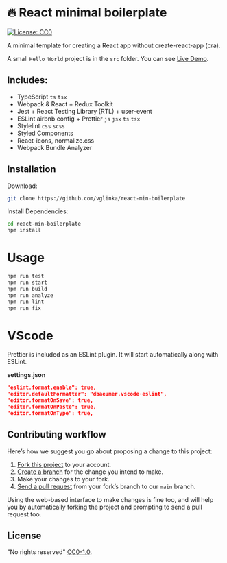 # 🔥 React minimal boilerplate

[![License: CC0](https://img.shields.io/badge/license-CC0-blue)](https://github.com/vglinka/react-min-boilerplate/blob/main/LICENSE)

A minimal template for creating a React app without create-react-app (cra).

A small `Hello World` project is in the `src` folder. You can see [Live Demo][liveDemo].

[liveDemo]: https://vglinka.github.io/react-min-boilerplate-demo/

## Includes:

- TypeScript `ts` `tsx`
- Webpack & React + Redux Toolkit
- Jest + React Testing Library (RTL) + user-event
- ESLint airbnb config + Prettier `js` `jsx` `ts` `tsx`
- Stylelint `css` `scss`
- Styled Components
- React-icons, normalize.css
- Webpack Bundle Analyzer

## Installation

Download:

```sh
git clone https://github.com/vglinka/react-min-boilerplate
```

Install Dependencies:

```sh
cd react-min-boilerplate
npm install
```

# Usage

```sh
npm run test
npm run start
npm run build
npm run analyze
npm run lint
npm run fix
```

# VScode

Prettier is included as an ESLint plugin.
It will start automatically along with ESLint.

**settings.json**
```json
"eslint.format.enable": true,
"editor.defaultFormatter": "dbaeumer.vscode-eslint",
"editor.formatOnSave": true,
"editor.formatOnPaste": true,
"editor.formatOnType": true,
```

## Contributing workflow

Here’s how we suggest you go about proposing a change to this project:

1. [Fork this project][fork] to your account.
2. [Create a branch][branch] for the change you intend to make.
3. Make your changes to your fork.
4. [Send a pull request][pr] from your fork’s branch to our `main` branch.

Using the web-based interface to make changes is fine too, and will help you
by automatically forking the project and prompting to send a pull request too.

[fork]: https://help.github.com/articles/fork-a-repo/
[branch]: https://help.github.com/articles/creating-and-deleting-branches-within-your-repository
[pr]: https://help.github.com/articles/using-pull-requests/

## License

"No rights reserved" [CC0-1.0](./LICENSE).
